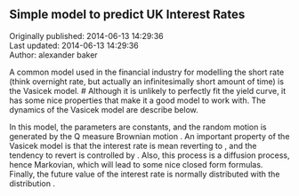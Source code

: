 ## Simple model to predict UK Interest Rates  
Originally published: 2014-06-13 14:29:36  
Last updated: 2014-06-13 14:29:36  
Author: alexander baker  
  
A common model used in the financial industry for modelling the short rate (think overnight rate, but actually an infinitesimally short amount of time) is the Vasicek model. #
Although it is unlikely to perfectly fit the yield curve, it has some nice properties that make it a good model to work with. 
The dynamics of the Vasicek model are describe below.

In this model, the parameters  are constants, and the random motion is generated by the Q measure Brownian motion . 
An important property of the Vasicek model is that the interest rate is mean reverting to , and the tendency to revert is controlled by . 
Also, this process is a diffusion process, hence Markovian, which will lead to some nice closed form formulas. 
Finally, the future value of the interest rate is normally distributed with the distribution .
